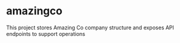 # amazingco
This project stores Amazing Co company structure and exposes API endpoints to support operations
